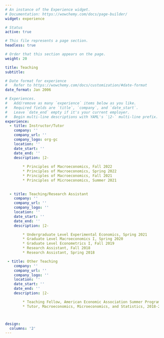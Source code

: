 ```yaml
---
# An instance of the Experience widget.
# Documentation: https://wowchemy.com/docs/page-builder/
widget: experience

# Status
active: true

# This file represents a page section.
headless: true

# Order that this section appears on the page.
weight: 20

title: Teaching
subtitle:

# Date format for experience
#   Refer to https://wowchemy.com/docs/customization/#date-format
date_format: Jan 2006

# Experiences.
#   Add/remove as many `experience` items below as you like.
#   Required fields are `title`, `company`, and `date_start`.
#   Leave `date_end` empty if it's your current employer.
#   Begin multi-line descriptions with YAML's `|2-` multi-line prefix.
experience:
  - title: Instructor/Tutor
    company: ''
    company_url: ''
    company_logo: org-gc
    location: ''
    date_start: ''
    date_end: ''
    description: |2-
        
        * Principles of Macroeconomics, Fall 2022
        * Principles of Macroeconomics, Spring 2022
        * Principles of Macroeconomics, Fall 2021
        * Principles of Microeconomics, Summer 2021
       
        
  - title: Teaching/Research Assistant
    company: ''
    company_url: ''
    company_logo: ''
    location: ''
    date_start: ''
    date_end: ''
    description: |2-

        * Undergraduate Level Experimental Economics, Spring 2021
        * Graduate Level Macroeconomics I, Spring 2020
        * Graduate Level Econometrics I, Fall 2019
        * Research Assistant, Fall 2018
        * Research Assistant, Spring 2018

 - title: Other Teaching
    company: ''
    company_url: ''
    company_logo: ''
    location: ''
    date_start: ''
    date_end: ''
    description: |2-

        * Teaching Fellow, American Economic Association Summer Program 2020 (Foundations of Econometrics)
        * Tutor, Macroeconomics, Microeconomics, and Statistics, 2018-2020



design:
  columns: '2'
---
```

